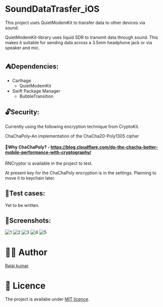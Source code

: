 # SoundDataTrasfer_iOS

This project uses QuietModemKit to transfer data to other devices via sound.


QuietModemKit-library uses liquid SDR to transmit data through sound. This makes it suitable for sending data across a 3.5mm headphone jack or via speaker and mic.

## ⛺️Dependencies:
 - Carthage
     - QuietModemKit
 - Swift Package Manager
     - BubbleTransition
   
## 🔓Security:

Currently using the following encryption technique from CryptoKit.

ChaChaPoly-An implementation of the ChaCha20-Poly1305 cipher

#### 🤔Why ChaChaPoly? - https://blog.cloudflare.com/do-the-chacha-better-mobile-performance-with-cryptography/

RNCryptor is available in the project to test. 

At present key for the ChaChaPoly encryption is in the settings. Planning to move it to keychain later.

## 🧪Test cases:

Yet to be written.

## 📸Screenshots:

![1](https://user-images.githubusercontent.com/22410262/104236637-e20b4780-547c-11eb-89c2-74ed54fbdb73.PNG)
![2](https://user-images.githubusercontent.com/22410262/104236658-e9325580-547c-11eb-9eb1-c538b1b8dd47.PNG)
![3](https://user-images.githubusercontent.com/22410262/104236661-e9caec00-547c-11eb-8384-11e5800017c0.PNG)
![4](https://user-images.githubusercontent.com/22410262/104236664-e9caec00-547c-11eb-9407-959bb910c952.PNG)
![5](https://user-images.githubusercontent.com/22410262/104236667-ea638280-547c-11eb-862e-b75f932e795f.PNG)


# 👨‍💻 Author 
[Rajai kumar](https://github.com/Rajaikumar-iOSDev)

# 🔖 Licence 
The project is availabe under [MIT licence](https://github.com/jVirus/spritekit-water-node-ios-app/blob/master/LICENSE).

